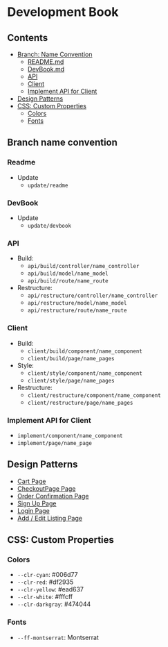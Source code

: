 # Development Book

## Contents
- [Branch: Name Convention](#branch-name-convention)
  - [README.md](#readme)
  - [DevBook.md](#devbook)
  - [API](#api)
  - [Client](#client)
  - [Implement API for Client](#implement-api-for-client)
- [Design Patterns](#design-patterns)
- [CSS: Custom Properties](#css-custom-properties)
  - [Colors](#colors)
  - [Fonts](#fonts)

## Branch name convention
### Readme
- Update
    - `update/readme`

### DevBook
- Update
    - `update/devbook`

### API
- Build:
  - `api/build/controller/name_controller`
  - `api/build/model/name_model`
  - `api/build/route/name_route`
- Restructure:
  - `api/restructure/controller/name_controller`
  - `api/restructure/model/name_model`
  - `api/restructure/route/name_route`

### Client
- Build:
  - `client/build/component/name_component`
  - `client/build/page/name_pages`
- Style:
  - `client/style/component/name_component`
  - `client/style/page/name_pages`
- Restructure:
  - `client/restructure/component/name_component`
  - `client/restructure/page/name_pages`

### Implement API for Client
- `implement/component/name_component`
- `implement/page/name_page`

<!-- Section to list Object structure from API -->
<!-- ## JSON Patterns -->

## Design Patterns

- [Cart Page](https://xd.adobe.com/view/af7eb9d6-17f5-4094-8245-43c00f7aee28-fa2d/)
- [CheckoutPage Page](https://xd.adobe.com/view/0acee9bb-9518-46b3-9949-62968856007e-5f9d/)
- [Order Confirmation Page](https://xd.adobe.com/view/97390c00-938d-4e46-83a2-012f3675c234-c26a/)
- [Sign Up Page](https://xd.adobe.com/view/f6f5fc3a-fa1a-4941-b299-a4c0bd2fde14-a3a6/)
- [Login Page](https://xd.adobe.com/view/825ed044-17c9-4c10-a2d9-0085700186f1-d70d/)
- [Add / Edit Listing Page](https://xd.adobe.com/view/efd2f294-1a32-4d5d-ae7a-bd4150dd4dda-ba81/)

## CSS: Custom Properties
### Colors
- `--clr-cyan`: #006d77
- `--clr-red`: #df2935
- `--clr-yellow`: #ead637
- `--clr-white`: #fffcff
- `--clr-darkgray`: #474044
### Fonts  
- `--ff-montserrat`: Montserrat